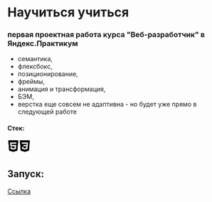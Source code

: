 # Научиться учиться
### первая проектная работа курса "Веб-разработчик" в Яндекс.Практикум

- семантика,
- флексбокс,
- позиционирование,
- фреймы,
- анимация и трансформация,
- БЭМ,
- верстка еще совсем не адаптивна - но будет уже прямо в следующей работе

#### Стек:
<img align="left" alt="HTML5" title="HTML5" width="26px" src="https://github.com/Meniaylo/Meniaylo/blob/main/images/html5.svg" />
<img align="left" alt="CSS3" title="CSS3" width="26px" src="https://github.com/Meniaylo/Meniaylo/blob/main/images/css3.svg" />
<br/><br/>

## Запуск:
[Ссылка](https://meniaylo.github.io/how-to-learn/)